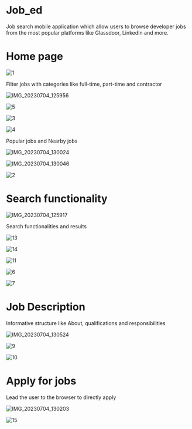# Job_ed
Job search mobile application which allow users to browse developer jobs from the most popular platforms like Glassdoor, LinkedIn and more. 

# Home page
![1](https://github.com/Hayaatunishaa35/Job_ed/assets/106590672/f1a659d9-b6a7-4cbe-848d-e65964361e95)


Filter jobs with categories like full-time, part-time and contractor

![IMG_20230704_125956](https://github.com/Hayaatunishaa35/Job_ed/assets/106590672/18f93651-d87b-41fa-b4af-1ba129513390)

![5](https://github.com/Hayaatunishaa35/Job_ed/assets/106590672/6bd26dd3-7ddf-4a40-899d-6fc56e421ea3)

![3](https://github.com/Hayaatunishaa35/Job_ed/assets/106590672/c2019a0f-803d-41f1-9334-2810136938b3)

![4](https://github.com/Hayaatunishaa35/Job_ed/assets/106590672/31dc85ce-ba9d-4f61-8877-fc392efc8170)


Popular jobs and Nearby jobs 

![IMG_20230704_130024](https://github.com/Hayaatunishaa35/Job_ed/assets/106590672/701cbda5-e895-4f37-a87a-faf99b1fb088)

![IMG_20230704_130046](https://github.com/Hayaatunishaa35/Job_ed/assets/106590672/4ef7dc36-5ce0-4b20-b8e6-52c61d37dd38)

![2](https://github.com/Hayaatunishaa35/Job_ed/assets/106590672/7a13aac6-e56a-4eb9-b9d6-1871eb89cb73)



# Search functionality

![IMG_20230704_125917](https://github.com/Hayaatunishaa35/Job_ed/assets/106590672/bbebf3e6-8f11-4481-94a3-7e6b9d5ba8d4)


Search functionalities and results

![13](https://github.com/Hayaatunishaa35/Job_ed/assets/106590672/d16d0697-d08c-4c9e-948e-a6b6c7db13d6)

![14](https://github.com/Hayaatunishaa35/Job_ed/assets/106590672/1592e1da-3c9a-4165-9dcb-e2aceb4a9e27)

![11](https://github.com/Hayaatunishaa35/Job_ed/assets/106590672/4119e266-a192-4200-93b9-72ded1cf0553)

![6](https://github.com/Hayaatunishaa35/Job_ed/assets/106590672/7c52ef20-7156-4b54-9444-4010dcd357a0)

![7](https://github.com/Hayaatunishaa35/Job_ed/assets/106590672/dc4c6088-9c32-4327-8880-bbf49a4203a0)



# Job Description
Informative structure like About, qualifications and responsibilities

![IMG_20230704_130524](https://github.com/Hayaatunishaa35/Job_ed/assets/106590672/c4db0428-7f9c-4fa1-977b-1a4549c0269f)

![9](https://github.com/Hayaatunishaa35/Job_ed/assets/106590672/15973bae-c968-4cb8-a8e8-318df7860495)

![10](https://github.com/Hayaatunishaa35/Job_ed/assets/106590672/69cdf8e5-af68-4034-8e28-cf92ad788ab5)


# Apply for jobs
Lead the user to the browser to directly apply

![IMG_20230704_130203](https://github.com/Hayaatunishaa35/Job_ed/assets/106590672/ac42030b-6cb1-4d63-ad19-693d6b58bacd)

![15](https://github.com/Hayaatunishaa35/Job_ed/assets/106590672/ea6e35ef-7c8e-4412-a785-d85e48d3d633)




